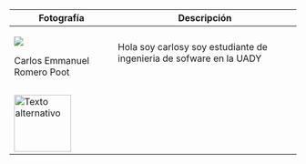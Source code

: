 ﻿
| Fotografía| Descripción |
|--|--|
| <p><img src="https://media.licdn.com/dms/image/D4E03AQFLLHEzEOQKEA/profile-displayphoto-shrink_200_200/0/1695308170237?e=1700697600&v=beta&t=lpqgL8cNYcfRurkZGyWQeNg2FbYvTPiFMiGBF99pqo8"></p>Carlos Emmanuel Romero Poot |  Hola soy carlosy soy estudiante de ingenieria de sofware en la UADY|
|  |   |
|  |   |
|  |   |
|  |   |
|  <img src="https://media.licdn.com/dms/image/D4E03AQFAAlHmWAB0kw/profile-displayphoto-shrink_400_400/0/1693847035944?e=1700697600&v=beta&t=15FrbPz256Gct2T9XemEsdJSk0avo9GpE_nu3QdS-Gg" alt="Texto alternativo" width="100" height="100">|   |

<!--stackedit_data:
eyJoaXN0b3J5IjpbLTE3Mzc4MTIxMjldfQ==
-->